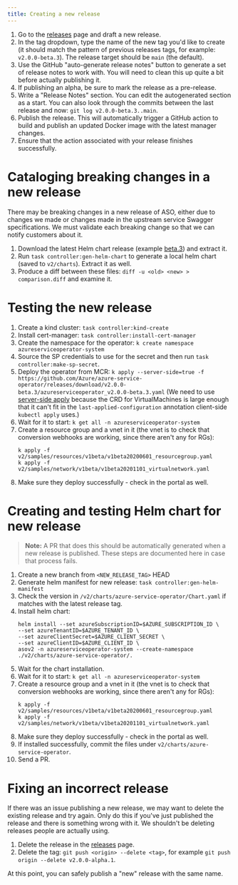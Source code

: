```yaml
---
title: Creating a new release
---
```


1. Go to the [releases](https://github.com/Azure/azure-service-operator/releases) page and draft a new release.
2. In the tag dropdown, type the name of the new tag you'd like to create (it should match the pattern of previous releases tags, for example: `v2.0.0-beta.3`). The release target should be `main` (the default).
3. Use the GitHub "auto-generate release notes" button to generate a set of release notes to work with. You will need to clean this up quite a bit before actually publishing it.
4. If publishing an alpha, be sure to mark the release as a pre-release.
5. Write a "Release Notes" section. You can edit the autogenerated section as a start. You can also look through the commits between the last release and now: `git log v2.0.0-beta.3..main`.
6. Publish the release. This will automatically trigger a GitHub action to build and publish an updated Docker image with the latest manager changes.
7. Ensure that the action associated with your release finishes successfully.

# Cataloging breaking changes in a new release

There may be breaking changes in a new release of ASO, either due to changes we made or changes made in the upstream
service Swagger specifications. We must validate each breaking change so that we can notify customers about it.

1. Download the latest Helm chart release (example [beta.3](https://github.com/Azure/azure-service-operator/blob/main/v2/charts/azure-service-operator-crds-v2.0.0-beta.3.tgz)) and extract it.
2. Run `task controller:gen-helm-chart` to generate a local helm chart (saved to `v2/charts`). Extract it as well.
3. Produce a diff between these files: `diff -u <old> <new> > comparison.diff` and examine it.

# Testing the new release
1. Create a kind cluster: `task controller:kind-create`
2. Install cert-manager: `task controller:install-cert-manager`
3. Create the namespace for the operator: `k create namespace azureserviceoperator-system`
4. Source the SP credentials to use for the secret and then run `task controller:make-sp-secret`.
5. Deploy the operator from MCR: `k apply --server-side=true -f https://github.com/Azure/azure-service-operator/releases/download/v2.0.0-beta.3/azureserviceoperator_v2.0.0-beta.3.yaml` (We need to use [server-side apply](https://kubernetes.io/docs/reference/using-api/server-side-apply/) because the CRD for VirtualMachines is large enough that it can't fit in the `last-applied-configuration` annotation client-side `kubectl apply` uses.)
6. Wait for it to start: `k get all -n azureserviceoperator-system`
7. Create a resource group and a vnet in it (the vnet is to check that conversion webhooks are working, since there aren't any for RGs):
   ```
   k apply -f v2/samples/resources/v1beta/v1beta20200601_resourcegroup.yaml
   k apply -f v2/samples/network/v1beta/v1beta20201101_virtualnetwork.yaml
   ```
8. Make sure they deploy successfully - check in the portal as well.

# Creating and testing Helm chart for new release

> **Note:** A PR that does this should be automatically generated when a new release is published. 
> These steps are documented here in case that process fails.

1. Create a new branch from `<NEW_RELEASE_TAG>` HEAD
2. Generate helm manifest for new release: `task controller:gen-helm-manifest`
3. Check the version in `/v2/charts/azure-service-operator/Chart.yaml` if matches with the latest release tag.
4. Install helm chart:
    ```
   helm install --set azureSubscriptionID=$AZURE_SUBSCRIPTION_ID \
   --set azureTenantID=$AZURE_TENANT_ID \
   --set azureClientSecret=$AZURE_CLIENT_SECRET \
   --set azureClientID=$AZURE_CLIENT_ID \
   asov2 -n azureserviceoperator-system --create-namespace ./v2/charts/azure-service-operator/.
    ```
5. Wait for the chart installation.
6. Wait for it to start: `k get all -n azureserviceoperator-system`
7. Create a resource group and a vnet in it (the vnet is to check that conversion webhooks are working, since there aren't any for RGs):
   ```
   k apply -f v2/samples/resources/v1beta/v1beta20200601_resourcegroup.yaml
   k apply -f v2/samples/network/v1beta/v1beta20201101_virtualnetwork.yaml
   ```
8. Make sure they deploy successfully - check in the portal as well.
9. If installed successfully, commit the files under `v2/charts/azure-service-operator`.
10. Send a PR.

# Fixing an incorrect release
If there was an issue publishing a new release, we may want to delete the existing release and try again. 
Only do this if you've just published the release and there is something wrong with it. We shouldn't be deleting releases people are actually using. 

1. Delete the release in the [releases](https://github.com/Azure/azure-service-operator/releases) page.
2. Delete the tag: `git push <origin> --delete <tag>`, for example `git push origin --delete v2.0.0-alpha.1`.

At this point, you can safely publish a "new" release with the same name.
